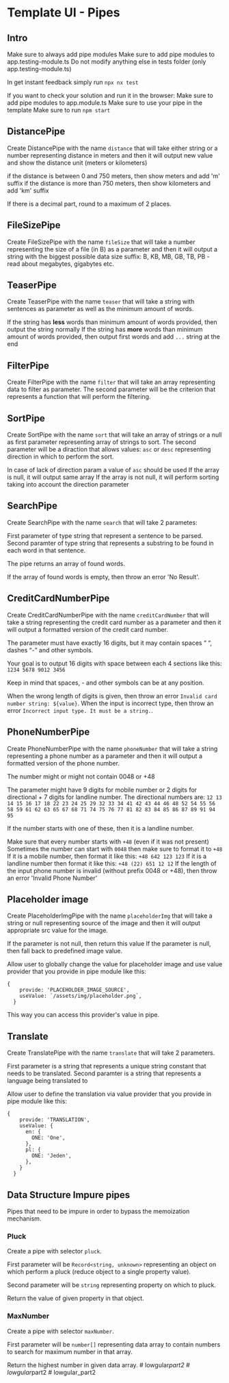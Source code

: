 # Template UI - Pipes

## Intro

Make sure to always add pipe modules
Make sure to add pipe modules to app.testing-module.ts
Do not modify anything else in tests folder (only app.testing-module.ts)

In get instant feedback simply run `npx nx test`

If you want to check your solution and run it in the browser:
Make sure to add pipe modules to app.module.ts
Make sure to use your pipe in the template
Make sure to run `npm start`

## DistancePipe

Create DistancePipe with the name `distance` that will take either string or a number representing distance in meters and then it will output new value and show the distance unit (meters or kilometers)

if the distance is between 0 and 750 meters, then show meters and add 'm' suffix
if the distance is more than 750 meters, then show kilometers and add 'km' suffix

If there is a decimal part, round to a maximum of 2 places.

## FileSizePipe

Create FileSizePipe with the name `fileSize` that will take a number representing the size of a file (in B) as a parameter and then it will output a string with the biggest possible data size suffix: B, KB, MB, GB, TB, PB - read about megabytes, gigabytes etc.

## TeaserPipe

Create TeaserPipe with the name `teaser` that will take a string with sentences as parameter as well as the minimum amount of words.

If the string has **less** words than minimum amount of words provided, then output the string normally
If the string has **more** words than minimum amount of words provided, then output first words and add `...` string at the end

## FilterPipe

Create FilterPipe with the name `filter` that will take an array representing data to filter as parameter. The second parameter will be the criterion that represents a function that will perform the filtering.

## SortPipe

Create SortPipe with the name `sort` that will take an array of strings or a null as first parameter representing array of strings to sort. The second parameter will be a diraction that allows values: `asc` or `desc` representing direction in which to perform the sort.

In case of lack of direction param a value of `asc` should be used
If the array is null, it will output same array
If the array is not null, it will perform sorting taking into account the direction parameter

## SearchPipe

Create SearchPipe with the name `search` that will take 2 parametes:

First parameter of type string that represent a sentence to be parsed.
Second paramter of type string that represents a substring to be found in each word in that sentence.

The pipe returns an array of found words.

If the array of found words is empty, then throw an error 'No Result'.

## CreditCardNumberPipe

Create CreditCardNumberPipe with the name `creditCardNumber` that will take a string representing the credit card number as a parameter and then it will output a formatted version of the credit card number.

The parameter must have exactly 16 digits, but it may contain spaces “ “, dashes “-” and other symbols.

Your goal is to output 16 digits with space between each 4 sections like this: `1234 5678 9012 3456`

Keep in mind that spaces, - and other symbols can be at any position.

When the wrong length of digits is given, then throw an error `Invalid card number string: ${value}`.
When the input is incorrect type, then throw an error `Incorrect input type. It must be a string.`.

## PhoneNumberPipe

Create PhoneNumberPipe with the name `phoneNumber` that will take a string representing a phone number as a parameter and then it will output a formatted version of the phone number.

The number might or might not contain 0048 or +48

The parameter might have 9 digits for mobile number or 2 digits for directional + 7 digits for landline number.
The directional numbers are: `12 13 14 15 16 17 18 22 23 24 25 29 32 33 34 41 42 43 44 46 48 52 54 55 56 58 59 61 62 63 65 67 68 71 74 75 76 77 81 82 83 84 85 86 87 89 91 94 95`

If the number starts with one of these, then it is a landline number.

Make sure that every number starts with `+48` (even if it was not present)
Sometimes the number can start with `0048` then make sure to format it to `+48`
If it is a mobile number, then format it like this: `+48 642 123 123`
If it is a landline number then format it like this: `+48 (22) 651 12 12`
If the length of the input phone number is invalid (without prefix 0048 or +48), then throw an error 'Invalid Phone Number'

## Placeholder image

Create PlaceholderImgPipe with the name `placeholderImg` that will take a string or null representing source of the image and then it will output appropriate src value for the image.

If the parameter is not null, then return this value
If the parameter is null, then fall back to predefined image value.

Allow user to globally change the value for placeholder image and use value provider that you provide in pipe module like this:

```
{
    provide: 'PLACEHOLDER_IMAGE_SOURCE',
    useValue: `/assets/img/placeholder.png`,
  }
```

This way you can access this provider's value in pipe.

## Translate

Create TranslatePipe with the name `translate` that will take 2 parameters.

First parameter is a string that represents a unique string constant that needs to be translated.
Second paramter is a string that represents a language being translated to

Allow user to define the translation via value provider that you provide in pipe module like this:

```
{
    provide: 'TRANSLATION',
    useValue: {
      en: {
        ONE: 'One',
      },
      pl: {
        ONE: 'Jeden',
      },
    }
  }
```

## Data Structure Impure pipes

Pipes that need to be impure in order to bypass the memoization mechanism.

### Pluck

Create a pipe with selector `pluck`.

First parameter will be `Record<string, unknown>` representing an object on which perform a pluck (reduce object to a single property value).

Second parameter will be `string` representing property on which to pluck.

Return the value of given property in that object.

### MaxNumber

Create a pipe with selector `maxNumber`.

First parameter will be `number[]` representing data array to contain numbers to search for maximum number in that array.

Return the highest number in given data array.
#   l o w g u l a r _ p a r t 2  
 #   l o w g u l a r _ p a r t 2  
 #   l o w g u l a r _ p a r t 2  
 